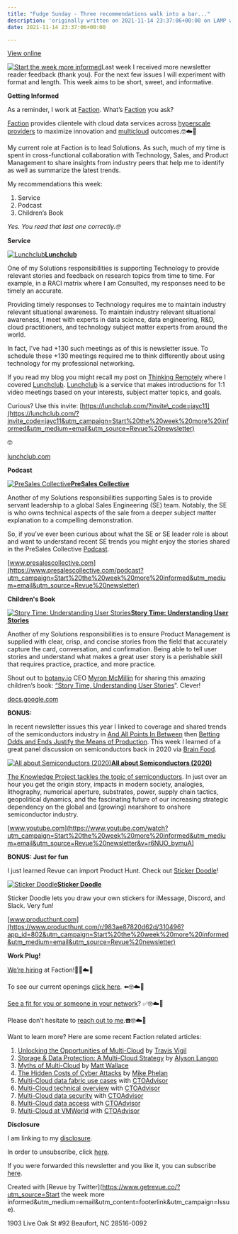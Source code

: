 ```yaml
---
title: "Fudge Sunday - Three recommendations walk into a bar..."
description: 'originally written on 2021-11-14 23:37:06+00:00 on LAMP with vi, WordPress, Jekyll, Gatsby Cloud, Netlify, Revue, Substack, or Buttondown'
date: 2021-11-14 23:37:06+00:00

---
```


[View online](https://sunday.fudge.org/issues/fudge-sunday-three-recommendations-walk-into-a-bar-847670?utm_campaign=Issue&utm_content=view_in_browser&utm_medium=email&utm_source=Start+the+week+more+informed)

[![Start the week more informed](https://bucketeer-e05bbc84-baa3-437e-9518-adb32be77984.s3.amazonaws.com/public/images/449a2576-79ca-4390-b113-ca52ed86567d_1200x115.png "Start the week more informed")](https://substackcdn.com/image/fetch/f_auto,q_auto:good,fl_progressive:steep/https%3A%2F%2Fbucketeer-e05bbc84-baa3-437e-9518-adb32be77984.s3.amazonaws.com%2Fpublic%2Fimages%2F449a2576-79ca-4390-b113-ca52ed86567d_1200x115.png)Last week I received more newsletter reader feedback (thank you). For the next few issues I will experiment with format and length. This week aims to be short, sweet, and informative.

 **Getting Informed**

As a reminder, I work at [Faction](https://www.factioninc.com/solutions/multi-cloud-data-services/?utm_campaign=Fudge%20Sunday&utm_medium=email&utm_source=Revue%20newsletter). What’s [Faction](https://www.factioninc.com/solutions/multi-cloud-data-services/?utm_campaign=Fudge%20Sunday&utm_medium=email&utm_source=Revue%20newsletter) you ask? 

[Faction](https://www.factioninc.com/solutions/multi-cloud-data-services/?utm_campaign=Fudge%20Sunday&utm_medium=email&utm_source=Revue%20newsletter) provides clientele with cloud data services across [hyperscale providers](https://www.factioninc.com/solutions/multi-cloud-data-services/?utm_campaign=Fudge%20Sunday&utm_medium=email&utm_source=Revue%20newsletter) to maximize innovation and [multicloud](https://www.factioninc.com/solutions/multi-cloud-data-services/?utm_campaign=Fudge%20Sunday&utm_medium=email&utm_source=Revue%20newsletter) outcomes.🤓☁️🚀

My current role at Faction is to lead Solutions. As such, much of my time is spent in cross-functional collaboration with Technology, Sales, and Product Management to share insights from industry peers that help me to identify as well as summarize the latest trends.

My recommendations this week:

1. Service
2. Podcast
3. Children’s Book

*Yes. You read that last one correctly.🤓*

 **Service**

[![Lunchclub](https://bucketeer-e05bbc84-baa3-437e-9518-adb32be77984.s3.amazonaws.com/public/images/958ec306-3edb-4984-8fd5-509f9dd5c176_600x315.png "Lunchclub")](https://substackcdn.com/image/fetch/f_auto,q_auto:good,fl_progressive:steep/https%3A%2F%2Fbucketeer-e05bbc84-baa3-437e-9518-adb32be77984.s3.amazonaws.com%2Fpublic%2Fimages%2F958ec306-3edb-4984-8fd5-509f9dd5c176_600x315.png)**[Lunchclub](https://lunchclub.com/?invite_code=jayc11&utm_campaign=Start%20the%20week%20more%20informed&utm_medium=email&utm_source=Revue%20newsletter)**

One of my Solutions responsibilities is supporting Technology to provide relevant stories and feedback on research topics from time to time. For example, in a RACI matrix where I am Consulted, my responses need to be timely an accurate.

Providing timely responses to Technology requires me to maintain industry relevant situational awareness. To maintain industry relevant situational awareness, I meet with experts in data science, data engineering, R&D, cloud practitioners, and technology subject matter experts from around the world.

In fact, I’ve had +130 such meetings as of this is newsletter issue. To schedule these +130 meetings required me to think differently about using technology for my professional networking.

If you read my blog you might recall my post on [Thinking Remotely](https://fudge.org/thinking-remotely/?utm_campaign=Start%20the%20week%20more%20informed&utm_medium=email&utm_source=Revue%20newsletter) where I covered [Lunchclub](https://lunchclub.com/?invite_code=jayc11&utm_campaign=Start%20the%20week%20more%20informed&utm_medium=email&utm_source=Revue%20newsletter). [Lunchclub](https://lunchclub.com/?invite_code=jayc11&utm_campaign=Start%20the%20week%20more%20informed&utm_medium=email&utm_source=Revue%20newsletter) is a service that makes introductions for 1:1 video meetings based on your interests, subject matter topics, and goals.

Curious? Use this invite: [https://lunchclub.com/?invite\_code=jayc11](https://lunchclub.com/?invite_code=jayc11&utm_campaign=Start%20the%20week%20more%20informed&utm_medium=email&utm_source=Revue%20newsletter)

🤓

[lunchclub.com](https://lunchclub.com/?invite_code=jayc11&utm_campaign=Start%20the%20week%20more%20informed&utm_medium=email&utm_source=Revue%20newsletter)

 **Podcast**

[![PreSales Collective](https://bucketeer-e05bbc84-baa3-437e-9518-adb32be77984.s3.amazonaws.com/public/images/acc4fa04-1865-4121-8c03-74963a0c9192_600x338.jpeg "PreSales Collective")](https://substackcdn.com/image/fetch/f_auto,q_auto:good,fl_progressive:steep/https%3A%2F%2Fbucketeer-e05bbc84-baa3-437e-9518-adb32be77984.s3.amazonaws.com%2Fpublic%2Fimages%2Facc4fa04-1865-4121-8c03-74963a0c9192_600x338.jpeg)**[PreSales Collective](https://www.presalescollective.com/podcast?utm_campaign=Start%20the%20week%20more%20informed&utm_medium=email&utm_source=Revue%20newsletter)**

Another of my Solutions responsibilities supporting Sales is to provide servant leadership to a global Sales Engineering (SE) team. Notably, the SE is who owns technical aspects of the sale from a deeper subject matter explanation to a compelling demonstration.

So, if you’ve ever been curious about what the SE or SE leader role is about and want to understand recent SE trends you might enjoy the stories shared in the PreSales Collective [Podcast](https://www.presalescollective.com/podcast?utm_campaign=Start%20the%20week%20more%20informed&utm_medium=email&utm_source=Revue%20newsletter).

[www.presalescollective.com](https://www.presalescollective.com/podcast?utm_campaign=Start%20the%20week%20more%20informed&utm_medium=email&utm_source=Revue%20newsletter)

 **Children's Book**

[![Story Time: Understanding User Stories](https://bucketeer-e05bbc84-baa3-437e-9518-adb32be77984.s3.amazonaws.com/public/images/f35eecfd-ca85-4801-9525-6f79ce7c300a_600x315.png "Story Time: Understanding User Stories")](https://substackcdn.com/image/fetch/f_auto,q_auto:good,fl_progressive:steep/https%3A%2F%2Fbucketeer-e05bbc84-baa3-437e-9518-adb32be77984.s3.amazonaws.com%2Fpublic%2Fimages%2Ff35eecfd-ca85-4801-9525-6f79ce7c300a_600x315.png)**[Story Time: Understanding User Stories](https://docs.google.com/presentation/d/1j3l9GCiEvp8Ei3G9Uuzp6Q6tS2pXqAG4SLI3zHJaQj0/edit?usp=sharing&utm_campaign=Start%20the%20week%20more%20informed&utm_medium=email&utm_source=Revue%20newsletter)**

Another of my Solutions responsibilities is to ensure Product Management is supplied with clear, crisp, and concise stories from the field that accurately capture the card, conversation, and confirmation. Being able to tell user stories and understand what makes a great user story is a perishable skill that requires practice, practice, and more practice.

Shout out to [botany.io](https://botany.io?utm_campaign=Start%20the%20week%20more%20informed&utm_medium=email&utm_source=Revue%20newsletter) CEO [Myron McMillin](https://www.linkedin.com/in/myronmcmillin/?utm_campaign=Start%20the%20week%20more%20informed&utm_medium=email&utm_source=Revue%20newsletter) for sharing this amazing children’s book: [“Story Time, Understanding User Stories](https://docs.google.com/presentation/d/1j3l9GCiEvp8Ei3G9Uuzp6Q6tS2pXqAG4SLI3zHJaQj0/edit?usp=sharing&utm_campaign=Start%20the%20week%20more%20informed&utm_medium=email&utm_source=Revue%20newsletter)”. Clever!

[docs.google.com](https://docs.google.com/presentation/d/1j3l9GCiEvp8Ei3G9Uuzp6Q6tS2pXqAG4SLI3zHJaQj0/edit?usp=sharing&utm_campaign=Start%20the%20week%20more%20informed&utm_medium=email&utm_source=Revue%20newsletter)

 **BONUS:**

In recent newsletter issues this year I linked to coverage and shared trends of the semiconductors industry in [And All Points In Between](https://sunday.fudge.org/issues/fudge-sunday-and-all-points-in-between-679406?utm_campaign=Start%20the%20week%20more%20informed&utm_medium=email&utm_source=Revue%20newsletter) then [Betting Odds and Ends Justify the Means of Production](https://sunday.fudge.org/issues/fudge-sunday-betting-odds-and-ends-justify-the-means-of-production-752134?utm_campaign=Start%20the%20week%20more%20informed&utm_medium=email&utm_source=Revue%20newsletter). This week I learned of a great panel discussion on semiconductors back in 2020 via [Brain Food](https://fs.blog/knowledge-podcast/the-ultimate-bargaining-chip/?utm_campaign=Start%20the%20week%20more%20informed&utm_medium=email&utm_source=Revue%20newsletter).

[![All about Semiconductors (2020)](https://bucketeer-e05bbc84-baa3-437e-9518-adb32be77984.s3.amazonaws.com/public/images/60cb60f8-3b8c-4737-aea0-16b35f052992_600x338.jpeg "All about Semiconductors (2020)")](https://substackcdn.com/image/fetch/f_auto,q_auto:good,fl_progressive:steep/https%3A%2F%2Fbucketeer-e05bbc84-baa3-437e-9518-adb32be77984.s3.amazonaws.com%2Fpublic%2Fimages%2F60cb60f8-3b8c-4737-aea0-16b35f052992_600x338.jpeg)**[All about Semiconductors (2020)](https://www.youtube.com/watch?utm_campaign=Start%20the%20week%20more%20informed&utm_medium=email&utm_source=Revue%20newsletter&v=r6NUO_bymuA)**

[The Knowledge Project tackles the topic of semiconductors](https://www.youtube.com/watch?utm_campaign=Start%20the%20week%20more%20informed&utm_medium=email&utm_source=Revue%20newsletter&v=r6NUO_bymuA). In just over an hour you get the origin story, impacts in modern society, analogies, lithography, numerical aperture, substrates, power, supply chain tactics, geopolitical dynamics, and the fascinating future of our increasing strategic dependency on the global and (growing) nearshore to onshore semiconductor industry.

[www.youtube.com](https://www.youtube.com/watch?utm_campaign=Start%20the%20week%20more%20informed&utm_medium=email&utm_source=Revue%20newsletter&v=r6NUO_bymuA)

 **BONUS: Just for fun**

I just learned Revue can import Product Hunt. Check out [Sticker Doodle](https://www.producthunt.com/r/983ae87820d62d/310496?app_id=802&utm_campaign=Start%20the%20week%20more%20informed&utm_medium=email&utm_source=Revue%20newsletter)!

[![Sticker Doodle](https://bucketeer-e05bbc84-baa3-437e-9518-adb32be77984.s3.amazonaws.com/public/images/6207cfe7-6f4c-4a52-9b6f-86efa2c347ce_600x489.png "Sticker Doodle")](https://substackcdn.com/image/fetch/f_auto,q_auto:good,fl_progressive:steep/https%3A%2F%2Fbucketeer-e05bbc84-baa3-437e-9518-adb32be77984.s3.amazonaws.com%2Fpublic%2Fimages%2F6207cfe7-6f4c-4a52-9b6f-86efa2c347ce_600x489.png)**[Sticker Doodle](https://www.producthunt.com/r/983ae87820d62d/310496?app_id=802&utm_campaign=Start%20the%20week%20more%20informed&utm_medium=email&utm_source=Revue%20newsletter)**

Sticker Doodle lets you draw your own stickers for iMessage, Discord, and Slack. Very fun!

[www.producthunt.com](https://www.producthunt.com/r/983ae87820d62d/310496?app_id=802&utm_campaign=Start%20the%20week%20more%20informed&utm_medium=email&utm_source=Revue%20newsletter)

 **Work Plug!**

[We’re hiring](https://grnh.se/66f4d22d4us?utm_campaign=Fudge%20Sunday&utm_medium=email&utm_source=Revue%20newsletter) at Faction!🎉🤓☁️🚀

To see our current openings [click here](https://grnh.se/66f4d22d4us?utm_campaign=Fudge%20Sunday&utm_medium=email&utm_source=Revue%20newsletter). ⬅️🤓☁️🚀

[See a fit for you or someone in your network](https://grnh.se/66f4d22d4us?utm_campaign=Fudge%20Sunday&utm_medium=email&utm_source=Revue%20newsletter)? ✅🤓☁️🚀

Please don’t hesitate to [reach out to me](https://jaycuthrell.com/contact/?utm_campaign=Fudge%20Sunday&utm_medium=email&utm_source=Revue%20newsletter).☎️🤓☁️🚀

Want to learn more? Here are some recent Faction related articles:

1. [Unlocking the Opportunities of Multi-Cloud](https://www.delltechnologies.com/en-us/blog/unlocking-the-opportunities-of-multi-cloud/?utm_campaign=Fudge%20Sunday&utm_medium=email&utm_source=Revue%20newsletter) by [Travis Vigil](https://www.delltechnologies.com/en-us/blog/authors/travis-vigil/?utm_campaign=Fudge%20Sunday&utm_medium=email&utm_source=Revue%20newsletter)
2. [Storage & Data Protection: A Multi-Cloud Strategy](https://www.delltechnologies.com/en-us/blog/storage-and-data-protection-for-your-cloud-first-strategy/?utm_campaign=Fudge%20Sunday&utm_medium=email&utm_source=Revue%20newsletter) by [Alyson Langon](https://www.delltechnologies.com/en-us/blog/authors/alyson-langon/?utm_campaign=Fudge%20Sunday&utm_medium=email&utm_source=Revue%20newsletter)
3. [Myths of Multi-Cloud](https://www.intelligentcio.com/north-america/2021/10/07/myths-of-multi-cloud-whats-standing-in-the-way-of-a-streamlined-approach/?utm_campaign=Fudge%20Sunday&utm_medium=email&utm_source=Revue%20newsletter) by [Matt Wallace](https://twitter.com/mattwallace?utm_campaign=Fudge%20Sunday&utm_medium=email&utm_source=Revue%20newsletter)
4. [The Hidden Costs of Cyber Attacks](https://www.dataversity.net/the-hidden-costs-of-cyberattacks/?utm_campaign=Fudge%20Sunday&utm_medium=email&utm_source=Revue%20newsletter) by [Mike Phelan](https://www.linkedin.com/in/mikephelan-1912/?utm_campaign=Fudge%20Sunday&utm_medium=email&utm_source=Revue%20newsletter)
5. [Multi-Cloud data fabric use cases](https://thectoadvisor.com/multicloud-data-fabric-use-cases-with-faction/?utm_campaign=Fudge%20Sunday&utm_medium=email&utm_source=Revue%20newsletter) with [CTOAdvisor](https://thectoadvisor.com/?utm_campaign=Fudge%20Sunday&utm_medium=email&utm_source=Revue%20newsletter)
6. [Multi-Cloud technical overview](https://thectoadvisor.com/faction-multicloud-technical-overview-interview-with-matt-wallace/?utm_campaign=Fudge%20Sunday&utm_medium=email&utm_source=Revue%20newsletter) with [CTOAdvisor](https://thectoadvisor.com/?utm_campaign=Fudge%20Sunday&utm_medium=email&utm_source=Revue%20newsletter)
7. [Multi-Cloud data security](https://thectoadvisor.com/multi-cloud-data-security-dell-technologies-and-faction/?utm_campaign=Fudge%20Sunday&utm_medium=email&utm_source=Revue%20newsletter) with [CTOAdvisor](https://thectoadvisor.com/?utm_campaign=Fudge%20Sunday&utm_medium=email&utm_source=Revue%20newsletter)
8. [Multi-Cloud data access](https://thectoadvisor.com/using-dell-powerscale-for-multi-cloud-data-access/?utm_campaign=Fudge%20Sunday&utm_medium=email&utm_source=Revue%20newsletter) with [CTOAdvisor](https://thectoadvisor.com/?utm_campaign=Fudge%20Sunday&utm_medium=email&utm_source=Revue%20newsletter)
9. [Multi-Cloud at VMWorld](https://www.linkedin.com/posts/kltownsend_multicloud-vmworld-activity-6851248635166957568-oEkR/?utm_campaign=Fudge%20Sunday&utm_medium=email&utm_source=Revue%20newsletter) with [CTOAdvisor](https://thectoadvisor.com/?utm_campaign=Fudge%20Sunday&utm_medium=email&utm_source=Revue%20newsletter)

 **Disclosure**

I am linking to my [disclosure](https://jaycuthrell.com/disclosure/?utm_campaign=Fudge%20Sunday&utm_medium=email&utm_source=Revue%20newsletter).

In order to unsubscribe, click [here](#).

If you were forwarded this newsletter and you like it, you can subscribe [here](https://sunday.fudge.org/?utm_campaign=Issue&utm_content=forwarded&utm_medium=email&utm_source=Start+the+week+more+informed).

Created with [Revue by Twitter](https://www.getrevue.co/?utm_source=Start the week more informed&utm_medium=email&utm_content=footerlink&utm_campaign=Issue).

1903 Live Oak St #92 Beaufort, NC 28516-0092

